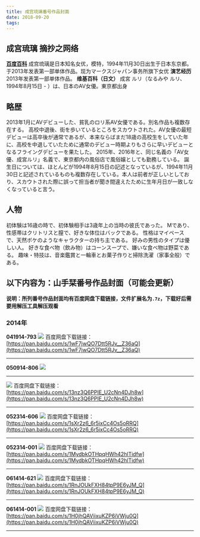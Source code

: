 ```yaml
---
title: 成宫琉璃番号作品封面
date: 2018-09-20
tags:
---
```

## 成宫琉璃 摘抄之网络
**[百度百科](https://baike.baidu.com/item/成宫琉璃)**
成宫琉璃是日本知名女优，模特，1994年11月30日出生于日本东京都。于2013年发表第一部单体作品。现为マークスジャパン事务所旗下女优
**演艺经历**
2013年发表第一部单体作品。
**维基百科（日文）**
成宮 ルリ（なるみや ルリ、1994年8月15日 - ）は、日本のAV女優。東京都出身
## 略歴
2013年1月にAVデビューした、貧乳のロリ系AV女優である。別名作品も複数存在する。
高校中退後、街を歩いているところをスカウトされた。AV女優の最短デビューは高卒後が通常であるが、本来ならばまだ18歳の高校生をしていた年に、高校を中退していたために通常のデビュー時期よりもさらに早いデビューとなるフライングデビューを果たした。
2015年、2016年と、同じ名義の「AV女優、成宮ルリ」名義で、東京都内の風俗店で風俗嬢としても勤務している。
誕生日については、ほとんどが1994年8月15日の記述となっているが、1994年11月30日と記述されているものも複数存在している。本人は前者が正しいとしており、スカウトされた際に誤って担当者が聞き間違えたために生年月日が一致しなくなっていると言う。
## 人物
初体験は16歳の時で、初体験相手は3歳年上の当時の彼氏であった。
Mであり、性感帯はクリトリスと膣で、好きな体位はバックである。
性格はマイペースで、天然ボケのようなキャラクターの持ち主である。
好みの男性のタイプは優しい人。
好きな食べ物（飲み物）はコーンスープで、嫌いな食べ物は野菜である。
趣味・特技は、音楽鑑賞と一輪車とお菓子作りと掃除洗濯（家事全般）である。
<!--more-->
## 以下内容为：山手栞番号作品封面（可能会更新）
**说明：所列番号作品封面均有百度网盘下载链接，文件扩展名为`.7z`，下载好后需要用解压工具解压观看**
### 2014年
**041914-793**
![](041914-793.jpg)
百度网盘下载链接：
[https://pan.baidu.com/s/1wF7jwQO7Dtt5RJv__Z36aQ](https://pan.baidu.com/s/1wF7jwQO7Dtt5RJv__Z36aQ)
***
**050914-806**
![](050914-806.jpg)
***
![](050914-806_1.jpg)
百度网盘下载链接：
[https://pan.baidu.com/s/13nz3Q6PPIE_U2cNn4DJh8w](https://pan.baidu.com/s/13nz3Q6PPIE_U2cNn4DJh8w)
***
**052314-606**
![](052314-606.jpg)
百度网盘下载链接：
[https://pan.baidu.com/s/1sXr2z6_6r5ixCc4Os5oRRQ](https://pan.baidu.com/s/1sXr2z6_6r5ixCc4Os5oRRQ)
***
**052314-001**
![](052314-001.jpg)
百度网盘下载链接：
[https://pan.baidu.com/s/1MydbkOTHpqHWh42hlTidfw](https://pan.baidu.com/s/1MydbkOTHpqHWh42hlTidfw)
***
**061414-621**
![](061414-621.jpg)
百度网盘下载链接：
[https://pan.baidu.com/s/1RnJOUkFXH84tpP9E6yJM_Q](https://pan.baidu.com/s/1RnJOUkFXH84tpP9E6yJM_Q)
***
**061414-001**
![](061414-001.jpg)
百度网盘下载链接：
[https://pan.baidu.com/s/1H0jhQAViixuKZP6iVWju0Q](https://pan.baidu.com/s/1H0jhQAViixuKZP6iVWju0Q)
***